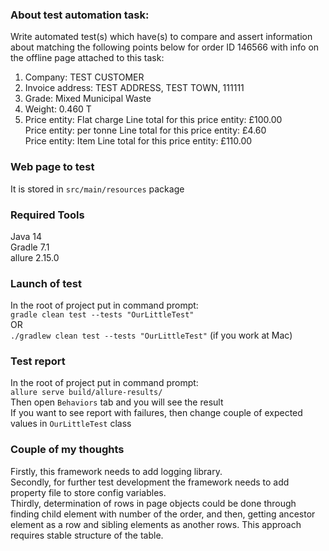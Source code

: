 ### About test automation task:
Write automated test(s) which have(s) to compare and assert information about matching the following points below for order ID 146566 with info on the offline page attached to this task:
1. Company: TEST CUSTOMER
2. Invoice address: TEST ADDRESS, TEST TOWN, 111111
3. Grade: Mixed Municipal Waste
4. Weight: 0.460 T
5. Price entity: Flat charge Line total for this price entity: £100.00<br />
   Price entity: per tonne Line total for this price entity: £4.60<br />
   Price entity: Item Line total for this price entity: £110.00

### Web page to test
It is stored in ```src/main/resources``` package

### Required Tools
Java 14<br />
Gradle 7.1<br />
allure 2.15.0

### Launch of test
In the root of project put in command prompt:<br />
```gradle clean test --tests "OurLittleTest"```<br />
OR<br />
```./gradlew clean test --tests "OurLittleTest"``` (if you work at Mac)

### Test report
In the root of project put in command prompt:<br />
```allure serve build/allure-results/```  <br />
Then open ```Behaviors``` tab and you will see the result <br />
If you want to see report with failures, then change couple of expected values in ```OurLittleTest``` class

### Couple of my thoughts
Firstly, this framework needs to add logging library.<br />
Secondly, for further test development the framework needs to add property file to store config variables.<br />
Thirdly, determination of rows in page objects could be done through finding child element with number of the order, and then, getting ancestor element as a row and sibling elements as another rows. This approach requires stable structure of the table.
